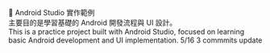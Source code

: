 📱 Android Studio 實作範例 <br>
主要目的是學習基礎的 Android 開發流程與 UI 設計。 <br>
This is a practice project built with Android Studio, focused on learning basic Android development and UI implementation.
5/16 3 commmits update   
